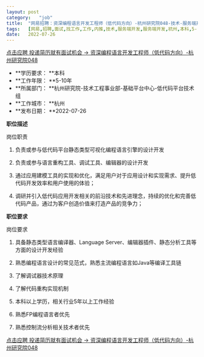 ```yaml
---
layout:	post
category:	"job"
title:	"网易招聘：资深编程语言开发工程师（低代码方向）-杭州研究院048-技术-服务端开发-服务端开发-杭州本科5-10年"
tags:	[网易,招聘,面试,找工作,工作,内推,技术,服务端开发,服务端开发,杭州,本科,5-10年]
date:	2022-07-26
---
```


[点击应聘 投递简历就有面试机会 ->  资深编程语言开发工程师（低代码方向）-杭州研究院048](http://mobile.bole.netease.com/bole/boleDetail?id=30696&employeeId=346f03c3cda5f04c&key=all)



- **学历要求： **本科
- **工作年限： **5-10年
- **所属部门： **杭州研究院-技术工程事业部-基础平台中心-低代码平台技术组
- **工作城市： **杭州
- **发布日期： **2022-07-26



**职位描述**

岗位职责

1. 负责或参与低代码平台静态类型可视化编程语言引擎的设计开发

2. 负责或参与语言重构工具、调试工具、编辑器的设计开发

3. 通过应用建模工具的实现和优化，满足用户对于应用设计和实现需求、提升低代码开发效率和用户使用的体验；

4. 调研并引入低代码应用开发相关的前沿技术和先进理念，持续的优化和完善低代码产品，通过为客户创造价值来打造产品的竞争力；







**职位要求**

岗位要求

1. 具备静态类型语言编译器、Language Server、编辑器插件、静态分析工具等方面的设计开发经验

2. 熟悉编程语言设计的常见范式，熟悉主流编程语言如Java等编译工具链

3. 了解调试器技术原理

4. 了解代码重构实现机制

5. 本科以上学历，相关行业5年以上工作经验

6. 熟悉FP编程语言者优先

7. 熟悉控制流分析相关技术者优先



[点击应聘 投递简历就有面试机会 ->  资深编程语言开发工程师（低代码方向）-杭州研究院048](http://mobile.bole.netease.com/bole/boleDetail?id=30696&employeeId=346f03c3cda5f04c&key=all)